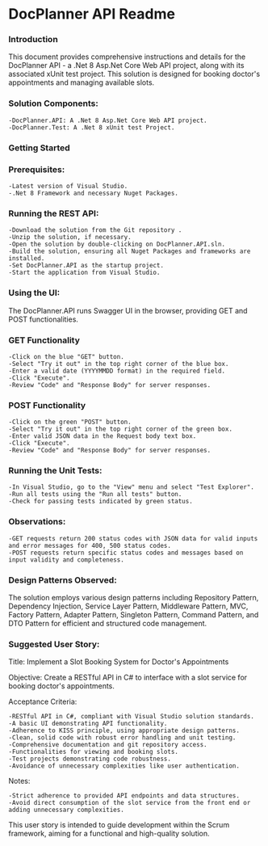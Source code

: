 # DocPlanner API Readme

### Introduction

This document provides comprehensive instructions and details for the DocPlanner API - a .Net 8 Asp.Net Core Web API project, along with its associated xUnit test project. This solution is designed for booking doctor's appointments and managing available slots.

### Solution Components:

    -DocPlanner.API: A .Net 8 Asp.Net Core Web API project.
    -DocPlanner.Test: A .Net 8 xUnit test Project.

### Getting Started
### Prerequisites:

    -Latest version of Visual Studio.
    -.Net 8 Framework and necessary Nuget Packages.

### Running the REST API:

    -Download the solution from the Git repository .
    -Unzip the solution, if necessary.
    -Open the solution by double-clicking on DocPlanner.API.sln.
    -Build the solution, ensuring all Nuget Packages and frameworks are installed.
    -Set DocPlanner.API as the startup project.
    -Start the application from Visual Studio.

### Using the UI:

The DocPlanner.API runs Swagger UI in the browser, providing GET and POST functionalities. 

### GET Functionality

    -Click on the blue "GET" button.
    -Select "Try it out" in the top right corner of the blue box.
    -Enter a valid date (YYYYMMDD format) in the required field.
    -Click "Execute".
    -Review "Code" and "Response Body" for server responses.

### POST Functionality

    -Click on the green "POST" button.
    -Select "Try it out" in the top right corner of the green box.
    -Enter valid JSON data in the Request body text box.
    -Click "Execute".
    -Review "Code" and "Response Body" for server responses.

### Running the Unit Tests:

    -In Visual Studio, go to the "View" menu and select "Test Explorer".
    -Run all tests using the "Run all tests" button.
    -Check for passing tests indicated by green status.

### Observations:

    -GET requests return 200 status codes with JSON data for valid inputs and error messages for 400, 500 status codes.
    -POST requests return specific status codes and messages based on input validity and completeness.

### Design Patterns Observed:

The solution employs various design patterns including Repository Pattern, Dependency Injection, 
Service Layer Pattern, Middleware Pattern, MVC, Factory Pattern, Adapter Pattern, Singleton Pattern, 
Command Pattern, and DTO Pattern for efficient and structured code management.


### Suggested User Story:

Title: Implement a Slot Booking System for Doctor's Appointments

Objective: Create a RESTful API in C# to interface with a slot service for booking doctor's appointments.

Acceptance Criteria:

    -RESTful API in C#, compliant with Visual Studio solution standards.
    -A basic UI demonstrating API functionality.
    -Adherence to KISS principle, using appropriate design patterns.
    -Clean, solid code with robust error handling and unit testing.
    -Comprehensive documentation and git repository access.
    -Functionalities for viewing and booking slots.
    -Test projects demonstrating code robustness.
    -Avoidance of unnecessary complexities like user authentication.

Notes:

    -Strict adherence to provided API endpoints and data structures.
    -Avoid direct consumption of the slot service from the front end or adding unnecessary complexities.

This user story is intended to guide development within the Scrum framework, aiming for a functional and high-quality solution.
